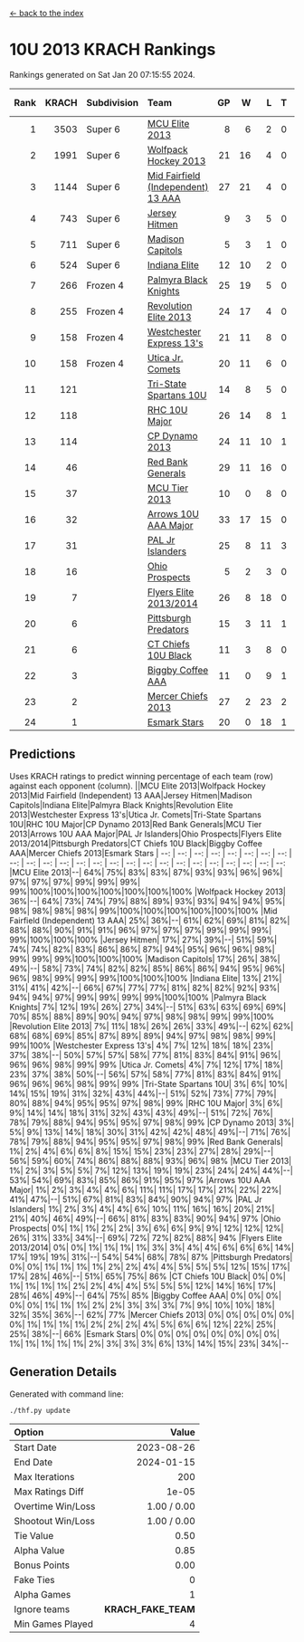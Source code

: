 [<- back to the index](readme.md)
# 10U 2013 KRACH Rankings
Rankings generated on Sat Jan 20 07:15:55 2024.

Rank|KRACH|Subdivision|Team|GP|W|L|T|OTW|OTL|SoS|Exp Wins|Win Diff
---:|---:|:---|:---|---:|---:|---:|---:|---:|---:|---:|---:|---:
1|3503|Super 6|[MCU Elite 2013](https://gamesheetstats.com/seasons/3664/teams/140889/schedule)|8|6|2|0|0|0|1215|6.8|-0.0
2|1991|Super 6|[Wolfpack Hockey 2013](https://gamesheetstats.com/seasons/3664/teams/140894/schedule)|21|16|4|0|0|1|957|16.8|-0.0
3|1144|Super 6|[Mid Fairfield (Independent) 13 AAA](https://gamesheetstats.com/seasons/3664/teams/140891/schedule)|27|21|4|0|2|0|333|23.8|-0.0
4|743|Super 6|[Jersey Hitmen](https://gamesheetstats.com/seasons/3664/teams/140893/schedule)|9|3|5|0|0|1|2045|3.8|-0.0
5|711|Super 6|[Madison Capitols](https://gamesheetstats.com/seasons/3664/teams/162460/schedule)|5|3|1|0|1|0|216|4.9|0.0
6|524|Super 6|[Indiana Elite](https://gamesheetstats.com/seasons/3664/teams/144358/schedule)|12|10|2|0|0|0|159|10.9|0.0
7|266|Frozen 4|[Palmyra Black Knights](https://gamesheetstats.com/seasons/3664/teams/140906/schedule)|25|19|5|0|0|1|342|19.8|-0.0
8|255|Frozen 4|[Revolution Elite 2013](https://gamesheetstats.com/seasons/3664/teams/140904/schedule)|24|17|4|0|2|1|207|19.8|-0.0
9|158|Frozen 4|[Westchester Express 13's](https://gamesheetstats.com/seasons/3664/teams/140899/schedule)|21|11|8|0|0|2|478|11.8|-0.0
10|158|Frozen 4|[Utica Jr. Comets](https://gamesheetstats.com/seasons/3664/teams/140900/schedule)|20|11|6|0|3|0|78|14.8|-0.0
11|121||[Tri-State Spartans 10U](https://gamesheetstats.com/seasons/3664/teams/144359/schedule)|14|8|5|0|0|1|273|8.9|0.0
12|118||[RHC 10U Major](https://gamesheetstats.com/seasons/3664/teams/140895/schedule)|26|14|8|1|1|2|247|16.3|-0.0
13|114||[CP Dynamo 2013](https://gamesheetstats.com/seasons/3664/teams/140901/schedule)|24|11|10|1|1|1|331|13.3|-0.0
14|46||[Red Bank Generals](https://gamesheetstats.com/seasons/3664/teams/140896/schedule)|29|11|16|0|0|2|314|11.9|0.0
15|37||[MCU Tier 2013](https://gamesheetstats.com/seasons/3664/teams/140890/schedule)|10|0|8|0|2|0|489|2.8|-0.0
16|32||[Arrows 10U AAA Major](https://gamesheetstats.com/seasons/3664/teams/140902/schedule)|33|17|15|0|0|1|134|17.9|0.0
17|31||[PAL Jr Islanders](https://gamesheetstats.com/seasons/3664/teams/140903/schedule)|25|8|11|3|2|1|120|12.4|0.0
18|16||[Ohio Prospects](https://gamesheetstats.com/seasons/3664/teams/199158/schedule)|5|2|3|0|0|0|129|2.9|0.0
19|7||[Flyers Elite 2013/2014](https://gamesheetstats.com/seasons/3664/teams/140898/schedule)|26|8|18|0|0|0|64|8.9|0.0
20|6||[Pittsburgh Predators](https://gamesheetstats.com/seasons/3664/teams/140907/schedule)|15|3|11|1|0|0|174|4.4|0.0
21|6||[CT Chiefs 10U Black](https://gamesheetstats.com/seasons/3664/teams/140892/schedule)|11|3|8|0|0|0|45|3.9|0.0
22|3||[Biggby Coffee AAA](https://gamesheetstats.com/seasons/3664/teams/144357/schedule)|11|0|9|1|1|0|233|2.4|0.0
23|2||[Mercer Chiefs 2013](https://gamesheetstats.com/seasons/3664/teams/140897/schedule)|27|2|23|2|0|0|129|3.9|0.0
24|1||[Esmark Stars](https://gamesheetstats.com/seasons/3664/teams/140905/schedule)|20|0|18|1|0|1|150|1.4|0.0

## Predictions
Uses KRACH ratings to predict winning percentage of each team (row) against each opponent (column).
||MCU Elite 2013|Wolfpack Hockey 2013|Mid Fairfield (Independent) 13 AAA|Jersey Hitmen|Madison Capitols|Indiana Elite|Palmyra Black Knights|Revolution Elite 2013|Westchester Express 13's|Utica Jr. Comets|Tri-State Spartans 10U|RHC 10U Major|CP Dynamo 2013|Red Bank Generals|MCU Tier 2013|Arrows 10U AAA Major|PAL Jr Islanders|Ohio Prospects|Flyers Elite 2013/2014|Pittsburgh Predators|CT Chiefs 10U Black|Biggby Coffee AAA|Mercer Chiefs 2013|Esmark Stars
| --: | --: | --: | --: | --: | --: | --: | --: | --: | --: | --: | --: | --: | --: | --: | --: | --: | --: | --: | --: | --: | --: | --: | --: | --: 
|MCU Elite 2013|--| 64%| 75%| 83%| 83%| 87%| 93%| 93%| 96%| 96%| 97%| 97%| 97%| 99%| 99%| 99%| 99%|100%|100%|100%|100%|100%|100%|100%
|Wolfpack Hockey 2013| 36%|--| 64%| 73%| 74%| 79%| 88%| 89%| 93%| 93%| 94%| 94%| 95%| 98%| 98%| 98%| 98%| 99%|100%|100%|100%|100%|100%|100%
|Mid Fairfield (Independent) 13 AAA| 25%| 36%|--| 61%| 62%| 69%| 81%| 82%| 88%| 88%| 90%| 91%| 91%| 96%| 97%| 97%| 97%| 99%| 99%| 99%| 99%|100%|100%|100%
|Jersey Hitmen| 17%| 27%| 39%|--| 51%| 59%| 74%| 74%| 82%| 83%| 86%| 86%| 87%| 94%| 95%| 96%| 96%| 98%| 99%| 99%| 99%|100%|100%|100%
|Madison Capitols| 17%| 26%| 38%| 49%|--| 58%| 73%| 74%| 82%| 82%| 85%| 86%| 86%| 94%| 95%| 96%| 96%| 98%| 99%| 99%| 99%|100%|100%|100%
|Indiana Elite| 13%| 21%| 31%| 41%| 42%|--| 66%| 67%| 77%| 77%| 81%| 82%| 82%| 92%| 93%| 94%| 94%| 97%| 99%| 99%| 99%| 99%|100%|100%
|Palmyra Black Knights|  7%| 12%| 19%| 26%| 27%| 34%|--| 51%| 63%| 63%| 69%| 69%| 70%| 85%| 88%| 89%| 90%| 94%| 97%| 98%| 98%| 99%| 99%|100%
|Revolution Elite 2013|  7%| 11%| 18%| 26%| 26%| 33%| 49%|--| 62%| 62%| 68%| 68%| 69%| 85%| 87%| 89%| 89%| 94%| 97%| 98%| 98%| 99%| 99%|100%
|Westchester Express 13's|  4%|  7%| 12%| 18%| 18%| 23%| 37%| 38%|--| 50%| 57%| 57%| 58%| 77%| 81%| 83%| 84%| 91%| 96%| 96%| 96%| 98%| 99%| 99%
|Utica Jr. Comets|  4%|  7%| 12%| 17%| 18%| 23%| 37%| 38%| 50%|--| 56%| 57%| 58%| 77%| 81%| 83%| 84%| 91%| 96%| 96%| 96%| 98%| 99%| 99%
|Tri-State Spartans 10U|  3%|  6%| 10%| 14%| 15%| 19%| 31%| 32%| 43%| 44%|--| 51%| 52%| 73%| 77%| 79%| 80%| 88%| 94%| 95%| 95%| 97%| 98%| 99%
|RHC 10U Major|  3%|  6%|  9%| 14%| 14%| 18%| 31%| 32%| 43%| 43%| 49%|--| 51%| 72%| 76%| 78%| 79%| 88%| 94%| 95%| 95%| 97%| 98%| 99%
|CP Dynamo 2013|  3%|  5%|  9%| 13%| 14%| 18%| 30%| 31%| 42%| 42%| 48%| 49%|--| 71%| 76%| 78%| 79%| 88%| 94%| 95%| 95%| 97%| 98%| 99%
|Red Bank Generals|  1%|  2%|  4%|  6%|  6%|  8%| 15%| 15%| 23%| 23%| 27%| 28%| 29%|--| 56%| 59%| 60%| 74%| 86%| 88%| 88%| 93%| 96%| 98%
|MCU Tier 2013|  1%|  2%|  3%|  5%|  5%|  7%| 12%| 13%| 19%| 19%| 23%| 24%| 24%| 44%|--| 53%| 54%| 69%| 83%| 85%| 86%| 91%| 95%| 97%
|Arrows 10U AAA Major|  1%|  2%|  3%|  4%|  4%|  6%| 11%| 11%| 17%| 17%| 21%| 22%| 22%| 41%| 47%|--| 51%| 67%| 81%| 83%| 84%| 90%| 94%| 97%
|PAL Jr Islanders|  1%|  2%|  3%|  4%|  4%|  6%| 10%| 11%| 16%| 16%| 20%| 21%| 21%| 40%| 46%| 49%|--| 66%| 81%| 83%| 83%| 90%| 94%| 97%
|Ohio Prospects|  0%|  1%|  1%|  2%|  2%|  3%|  6%|  6%|  9%|  9%| 12%| 12%| 12%| 26%| 31%| 33%| 34%|--| 69%| 72%| 72%| 82%| 88%| 94%
|Flyers Elite 2013/2014|  0%|  0%|  1%|  1%|  1%|  1%|  3%|  3%|  4%|  4%|  6%|  6%|  6%| 14%| 17%| 19%| 19%| 31%|--| 54%| 54%| 68%| 78%| 87%
|Pittsburgh Predators|  0%|  0%|  1%|  1%|  1%|  1%|  2%|  2%|  4%|  4%|  5%|  5%|  5%| 12%| 15%| 17%| 17%| 28%| 46%|--| 51%| 65%| 75%| 86%
|CT Chiefs 10U Black|  0%|  0%|  1%|  1%|  1%|  1%|  2%|  2%|  4%|  4%|  5%|  5%|  5%| 12%| 14%| 16%| 17%| 28%| 46%| 49%|--| 64%| 75%| 85%
|Biggby Coffee AAA|  0%|  0%|  0%|  0%|  0%|  1%|  1%|  1%|  2%|  2%|  3%|  3%|  3%|  7%|  9%| 10%| 10%| 18%| 32%| 35%| 36%|--| 62%| 77%
|Mercer Chiefs 2013|  0%|  0%|  0%|  0%|  0%|  0%|  1%|  1%|  1%|  1%|  2%|  2%|  2%|  4%|  5%|  6%|  6%| 12%| 22%| 25%| 25%| 38%|--| 66%
|Esmark Stars|  0%|  0%|  0%|  0%|  0%|  0%|  0%|  0%|  1%|  1%|  1%|  1%|  1%|  2%|  3%|  3%|  3%|  6%| 13%| 14%| 15%| 23%| 34%|--

## Generation Details

Generated with command line:
```
./thf.py update
```

| Option | Value |
| :----- | ----: |
| Start Date | 2023-08-26 |
| End Date | 2024-01-15 |
| Max Iterations | 200 |
| Max Ratings Diff | 1e-05 |
| Overtime Win/Loss | 1.00 / 0.00 |
| Shootout Win/Loss | 1.00 / 0.00 |
| Tie Value | 0.50 |
| Alpha Value | 0.85 |
| Bonus Points | 0.00 |
| Fake Ties | 0 |
| Alpha Games | 1 |
| Ignore teams | __KRACH_FAKE_TEAM__ |
| Min Games Played | 4 |

